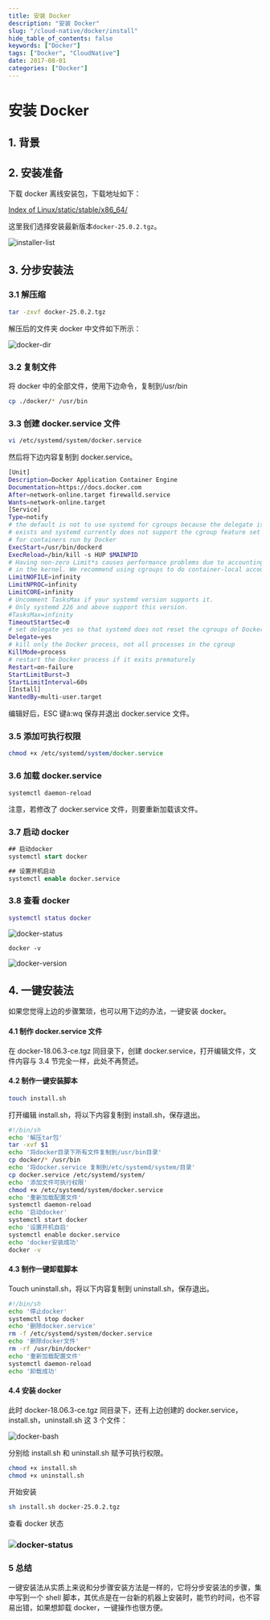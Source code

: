 ```yaml
---
title: 安装 Docker
description: "安装 Docker"
slug: "/cloud-native/docker/install"
hide_table_of_contents: false
keywords: ["Docker"]
tags: ["Docker", "CloudNative"]
date: 2017-08-01
categories: ["Docker"]
---
```

# 安装 Docker

## 1. 背景

## 2. 安装准备

下载 docker 离线安装包，下载地址如下：

[Index of Linux/static/stable/x86_64/](https://download.docker.com/linux/static/stable/x86_64/)

这里我们选择安装最新版本`docker-25.0.2.tgz`。

![installer-list](img/installer-list.jpg)

## 3. 分步安装法

### 3.1 解压缩

```bash
tar -zxvf docker-25.0.2.tgz
```

解压后的文件夹 docker 中文件如下所示：

![docker-dir](img/docker-dir.jpg)

### 3.2 复制文件

将 docker 中的全部文件，使用下边命令，复制到/usr/bin

```bash
cp ./docker/* /usr/bin
```

### 3.3 创建 docker.service 文件

```bash
vi /etc/systemd/system/docker.service
```

然后将下边内容复制到 docker.service。

```bash
[Unit]
Description=Docker Application Container Engine
Documentation=https://docs.docker.com
After=network-online.target firewalld.service
Wants=network-online.target
[Service]
Type=notify
# the default is not to use systemd for cgroups because the delegate issues still
# exists and systemd currently does not support the cgroup feature set required
# for containers run by Docker
ExecStart=/usr/bin/dockerd
ExecReload=/bin/kill -s HUP $MAINPID
# Having non-zero Limit*s causes performance problems due to accounting overhead
# in the kernel. We recommend using cgroups to do container-local accounting.
LimitNOFILE=infinity
LimitNPROC=infinity
LimitCORE=infinity
# Uncomment TasksMax if your systemd version supports it.
# Only systemd 226 and above support this version.
#TasksMax=infinity
TimeoutStartSec=0
# set delegate yes so that systemd does not reset the cgroups of Docker containers
Delegate=yes
# kill only the Docker process, not all processes in the cgroup
KillMode=process
# restart the Docker process if it exits prematurely
Restart=on-failure
StartLimitBurst=3
StartLimitInterval=60s
[Install]
WantedBy=multi-user.target
```

 编辑好后，ESC 键à:wq 保存并退出 docker.service 文件。

### 3.5 添加可执行权限

```perl
chmod +x /etc/systemd/system/docker.service
```

### 3.6 加载 docker.service

```undefined
systemctl daemon-reload
```

注意，若修改了 docker.service 文件，则要重新加载该文件。

### 3.7 启动 docker

```sql
## 启动docker
systemctl start docker

## 设置开机启动
systemctl enable docker.service
```

### 3.8 查看 docker

```lua
systemctl status docker
```

![docker-status](img/docker-status.jpg)

```undefined
docker -v
```

 ![docker-version](img/docker-version.jpg)

## 4. 一键安装法

如果您觉得上边的步骤繁琐，也可以用下边的办法，一键安装 docker。

#### 4.1 制作 docker.service 文件

在 docker-18.06.3-ce.tgz 同目录下，创建 docker.service，打开编辑文件，文件内容与 3.4 节完全一样，此处不再赘述。

#### 4.2 制作一键安装脚本

```bash
touch install.sh
```

打开编辑 install.sh，将以下内容复制到 install.sh，保存退出。

```bash
#!/bin/sh
echo '解压tar包'
tar -xvf $1
echo '将docker目录下所有文件复制到/usr/bin目录'
cp docker/* /usr/bin
echo '将docker.service 复制到/etc/systemd/system/目录'
cp docker.service /etc/systemd/system/
echo '添加文件可执行权限'
chmod +x /etc/systemd/system/docker.service
echo '重新加载配置文件'
systemctl daemon-reload
echo '启动docker'
systemctl start docker
echo '设置开机自启'
systemctl enable docker.service
echo 'docker安装成功'
docker -v
```

#### 4.3 制作一键卸载脚本

Touch uninstall.sh，将以下内容复制到 uninstall.sh，保存退出。

```bash
#!/bin/sh
echo '停止docker'
systemctl stop docker
echo '删除docker.service'
rm -f /etc/systemd/system/docker.service
echo '删除docker文件'
rm -rf /usr/bin/docker*
echo '重新加载配置文件'
systemctl daemon-reload
echo '卸载成功'
```

#### 4.4 安装 docker

此时 docker-18.06.3-ce.tgz 同目录下，还有上边创建的 docker.service，install.sh，uninstall.sh 这 3 个文件：

![docker-bash](img/docker-bash.jpg)

分别给 install.sh 和 uninstall.sh 赋予可执行权限。

```perl
chmod +x install.sh
chmod +x uninstall.sh
```

 开始安装

```bash
sh install.sh docker-25.0.2.tgz
```

查看 docker 状态

### ![docker-status](img/docker-status.jpg)

### 5 总结

一键安装法从实质上来说和分步骤安装方法是一样的，它将分步安装法的步骤，集中写到一个 shell 脚本，其优点是在一台新的机器上安装时，能节约时间，也不容易出错，如果想卸载 docker，一键操作也很方便。

